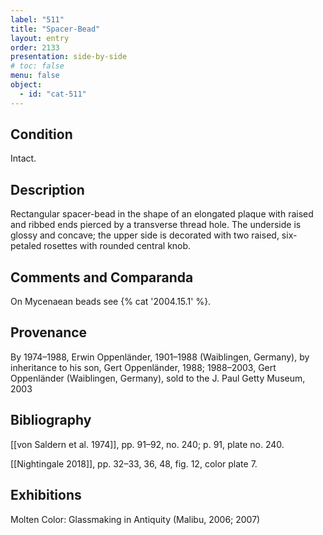 ```yaml
---
label: "511"
title: "Spacer-Bead"
layout: entry
order: 2133
presentation: side-by-side
# toc: false
menu: false
object:
  - id: "cat-511"
---
```


## Condition

Intact.

## Description

Rectangular spacer-bead in the shape of an elongated plaque with raised and ribbed ends pierced by a transverse thread hole. The underside is glossy and concave; the upper side is decorated with two raised, six-petaled rosettes with rounded central knob.

## Comments and Comparanda

On Mycenaean beads see {% cat '2004.15.1' %}.

## Provenance

By 1974–1988, Erwin Oppenländer, 1901–1988 (Waiblingen, Germany), by inheritance to his son, Gert Oppenländer, 1988; 1988–2003, Gert Oppenländer (Waiblingen, Germany), sold to the J. Paul Getty Museum, 2003

## Bibliography

[[von Saldern et al. 1974]], pp. 91–92, no. 240; p. 91, plate no. 240.

[[Nightingale 2018]], pp. 32–33, 36, 48, fig. 12, color plate 7.

## Exhibitions

Molten Color: Glassmaking in Antiquity (Malibu, 2006; 2007)